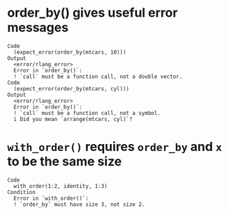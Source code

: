 # order_by() gives useful error messages

    Code
      (expect_error(order_by(mtcars, 10)))
    Output
      <error/rlang_error>
      Error in `order_by()`:
      ! `call` must be a function call, not a double vector.
    Code
      (expect_error(order_by(mtcars, cyl)))
    Output
      <error/rlang_error>
      Error in `order_by()`:
      ! `call` must be a function call, not a symbol.
      i Did you mean `arrange(mtcars, cyl)`?

# `with_order()` requires `order_by` and `x` to be the same size

    Code
      with_order(1:2, identity, 1:3)
    Condition
      Error in `with_order()`:
      ! `order_by` must have size 3, not size 2.

